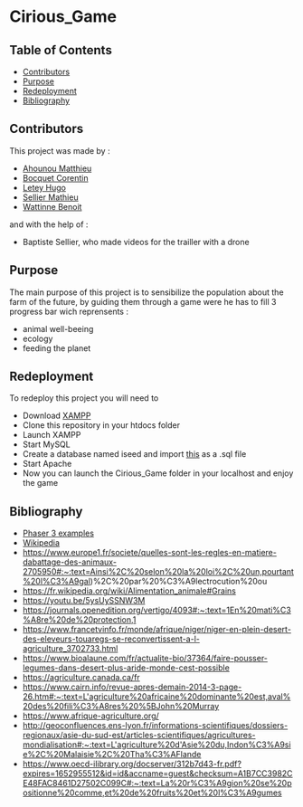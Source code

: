 # Cirious_Game

## Table of Contents

*   [Contributors](#contributors)
*   [Purpose](#purpose)
*   [Redeployment](#redeployment)
*   [Bibliography](#bibliography)

<a name="about"></a>
## Contributors

This project was made by :

*   [Ahounou Matthieu](https://github.com/Geud)
*   [Bocquet Corentin](https://github.com/Corentin-Bocquet)
*   [Letey Hugo](https://github.com/hletey)
*   [Sellier Mathieu](https://github.com/Sellierm)
*   [Wattinne Benoit](https://github.com/Benoit62)

and with the help of :

* Baptiste Sellier, who made videos for the trailler with a drone 
## Purpose

The main purpose of this project is to sensibilize the population about the farm of the future, by guiding them through a game were he has to fill 3 progress bar wich reprensents :
*   animal well-beeing
*   ecology
*   feeding the planet

## Redeployment

To redeploy this project you will need to
*  Download [XAMPP](https://www.apachefriends.org/fr/index.html)
*  Clone this repository in your htdocs folder
*  Launch XAMPP 
*  Start MySQL
*  Create a database named iseed and import [this](https://pastebin.com/Zg0XBmrN) as a .sql file
*  Start Apache
*  Now you can launch the Cirious_Game folder in your localhost and enjoy the game

## Bibliography

*  [Phaser 3 examples](https://phaser.io/examples/v3)
*  [Wikipedia](https://fr.wikipedia.org)
*  https://www.europe1.fr/societe/quelles-sont-les-regles-en-matiere-dabattage-des-animaux-2705950#:~:text=Ainsi%2C%20selon%20la%20loi%2C%20un,pourtant%20l%C3%A9gal)%2C%20par%20%C3%A9lectrocution%20ou
*  https://fr.wikipedia.org/wiki/Alimentation_animale#Grains
*  https://youtu.be/5ysUySSNW3M
*  https://journals.openedition.org/vertigo/4093#:~:text=1En%20mati%C3%A8re%20de%20protection,1 
*  https://www.francetvinfo.fr/monde/afrique/niger/niger-en-plein-desert-des-eleveurs-touaregs-se-reconvertissent-a-l-agriculture_3702733.html
*  https://www.bioalaune.com/fr/actualite-bio/37364/faire-pousser-legumes-dans-desert-plus-aride-monde-cest-possible
*  https://agriculture.canada.ca/fr
*  https://www.cairn.info/revue-apres-demain-2014-3-page-26.htm#:~:text=L'agriculture%20africaine%20dominante%20est,aval%20des%20fili%C3%A8res%20%5BJohn%20Murray
*  https://www.afrique-agriculture.org/
*  http://geoconfluences.ens-lyon.fr/informations-scientifiques/dossiers-regionaux/asie-du-sud-est/articles-scientifiques/agricultures-mondialisation#:~:text=L'agriculture%20d'Asie%20du,Indon%C3%A9sie%2C%20Malaisie%2C%20Tha%C3%AFlande
*  https://www.oecd-ilibrary.org/docserver/312b7d43-fr.pdf?expires=1652955512&id=id&accname=guest&checksum=A1B7CC3982CE48FAC8461D27502C099C#:~:text=La%20r%C3%A9gion%20se%20positionne%20comme,et%20de%20fruits%20et%20l%C3%A9gumes
